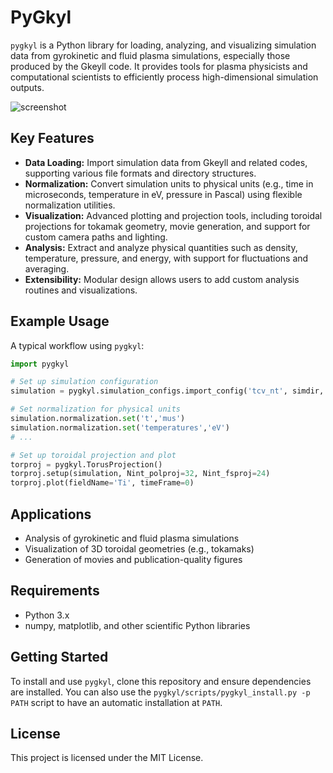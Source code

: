 # PyGkyl

`pygkyl` is a Python library for loading, analyzing, and visualizing simulation data from gyrokinetic and fluid plasma simulations, especially those produced by the Gkeyll code. It provides tools for plasma physicists and computational scientists to efficiently process high-dimensional simulation outputs.

![screenshot](https://github.com/user-attachments/assets/c52f833c-97ce-41d1-9326-7e6be6fda13e)


## Key Features
- **Data Loading:** Import simulation data from Gkeyll and related codes, supporting various file formats and directory structures.
- **Normalization:** Convert simulation units to physical units (e.g., time in microseconds, temperature in eV, pressure in Pascal) using flexible normalization utilities.
- **Visualization:** Advanced plotting and projection tools, including toroidal projections for tokamak geometry, movie generation, and support for custom camera paths and lighting.
- **Analysis:** Extract and analyze physical quantities such as density, temperature, pressure, and energy, with support for fluctuations and averaging.
- **Extensibility:** Modular design allows users to add custom analysis routines and visualizations.

## Example Usage
A typical workflow using `pygkyl`:

```python
import pygkyl

# Set up simulation configuration
simulation = pygkyl.simulation_configs.import_config('tcv_nt', simdir, fileprefix)

# Set normalization for physical units
simulation.normalization.set('t','mus')
simulation.normalization.set('temperatures','eV')
# ...

# Set up toroidal projection and plot
torproj = pygkyl.TorusProjection()
torproj.setup(simulation, Nint_polproj=32, Nint_fsproj=24)
torproj.plot(fieldName='Ti', timeFrame=0)
```

## Applications
- Analysis of gyrokinetic and fluid plasma simulations
- Visualization of 3D toroidal geometries (e.g., tokamaks)
- Generation of movies and publication-quality figures

## Requirements
- Python 3.x
- numpy, matplotlib, and other scientific Python libraries

## Getting Started
To install and use `pygkyl`, clone this repository and ensure dependencies are installed. You can also use the `pygkyl/scripts/pygkyl_install.py -p PATH` script to have an automatic installation at `PATH`.

## License
This project is licensed under the MIT License.
